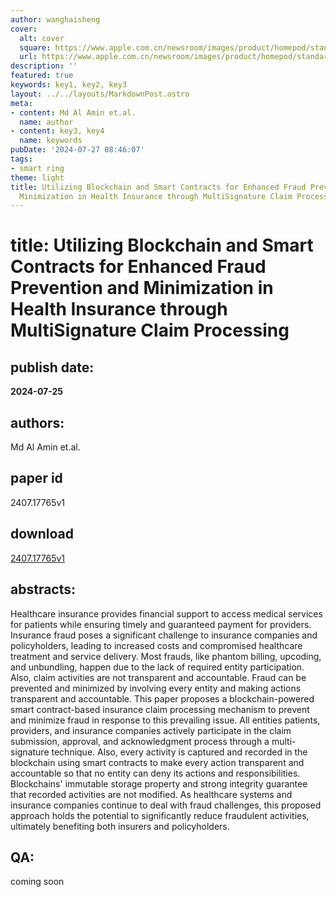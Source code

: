 ```yaml
---
author: wanghaisheng
cover:
  alt: cover
  square: https://www.apple.com.cn/newsroom/images/product/homepod/standard/Apple-HomePod-hero-230118_big.jpg.large_2x.jpg
  url: https://www.apple.com.cn/newsroom/images/product/homepod/standard/Apple-HomePod-hero-230118_big.jpg.large_2x.jpg
description: ''
featured: true
keywords: key1, key2, key3
layout: ../../layouts/MarkdownPost.astro
meta:
- content: Md Al Amin et.al.
  name: author
- content: key3, key4
  name: keywords
pubDate: '2024-07-27 08:46:07'
tags:
- smart ring
theme: light
title: Utilizing Blockchain and Smart Contracts for Enhanced Fraud Prevention and
  Minimization in Health Insurance through MultiSignature Claim Processing
---
```


# title: Utilizing Blockchain and Smart Contracts for Enhanced Fraud Prevention and Minimization in Health Insurance through MultiSignature Claim Processing 
## publish date: 
**2024-07-25** 
## authors: 
  Md Al Amin et.al. 
## paper id
2407.17765v1
## download
[2407.17765v1](http://arxiv.org/abs/2407.17765v1)
## abstracts:
Healthcare insurance provides financial support to access medical services for patients while ensuring timely and guaranteed payment for providers. Insurance fraud poses a significant challenge to insurance companies and policyholders, leading to increased costs and compromised healthcare treatment and service delivery. Most frauds, like phantom billing, upcoding, and unbundling, happen due to the lack of required entity participation. Also, claim activities are not transparent and accountable. Fraud can be prevented and minimized by involving every entity and making actions transparent and accountable. This paper proposes a blockchain-powered smart contract-based insurance claim processing mechanism to prevent and minimize fraud in response to this prevailing issue. All entities patients, providers, and insurance companies actively participate in the claim submission, approval, and acknowledgment process through a multi-signature technique. Also, every activity is captured and recorded in the blockchain using smart contracts to make every action transparent and accountable so that no entity can deny its actions and responsibilities. Blockchains' immutable storage property and strong integrity guarantee that recorded activities are not modified. As healthcare systems and insurance companies continue to deal with fraud challenges, this proposed approach holds the potential to significantly reduce fraudulent activities, ultimately benefiting both insurers and policyholders.
## QA:
coming soon
